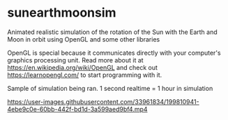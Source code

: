 # sunearthmoonsim
Animated realistic simulation of the rotation of the Sun with the Earth and Moon in orbit using OpenGL and some other libraries

OpenGL is special because it communicates directly with your computer's graphics processing unit. Read more about it at https://en.wikipedia.org/wiki/OpenGL and check out https://learnopengl.com/ to start programming with it.

Sample of simulation being ran. 1 second realtime = 1 hour in simulation


https://user-images.githubusercontent.com/33961834/199810941-4ebe9c0e-60bb-442f-bd1d-3a599aed9bf4.mp4

